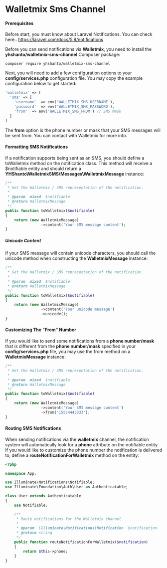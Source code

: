 # Walletmix Sms Channel

#### Prerequisites
Before start, you must know about Laravel Notifications. You can check here..
https://laravel.com/docs/5.8/notifications

Before you can send notifications via **Walletmix**, you need to install the **yhshanto/walletmix-sms-channel** Composer package:

```
composer require yhshanto/walletmix-sms-channel
```

Next, you will need to add a few configuration options to your **config/services.php** configuration file. You may copy the example configuration below to get started:

```php
'walletmix' => [
  'sms' => [
    'username'  => env('WALLETMIX_SMS_USERNAME'),
    'password'  => env('WALLETMIX_SMS_PASSWORD'),
    'from' 	=> env('WALLETMIX_SMS_FROM') // SMS Mask
  ]
]
```

The **from** option is the phone number or mask that your SMS messages will be sent from. You can contact with Walletmix for more info.


#### Formatting SMS Notifications
If a notification supports being sent as an SMS, you should define a toWalletmix method on the notification class. This method will receive a $notifiable entity and should return a  **YHShanto\WalletmixSMS\Messages\WalletmixMessage** instance:
```php
/**
 * Get the Walletmix / SMS representation of the notification.
 *
 * @param  mixed  $notifiable
 * @return WalletmixMessage
 */
public function toWalletmix($notifiable)
{
    return (new WalletmixMessage)
                ->content('Your SMS message content');
}
```
##### Unicode Content
If your SMS message will contain unicode characters, you should call the unicode method when constructing the **WalletmixMessage** instance:

```php
/**
 * Get the Walletmix / SMS representation of the notification.
 *
 * @param  mixed  $notifiable
 * @return WalletmixMessage
 */
public function toWalletmix($notifiable)
{
    return (new WalletmixMessage)
                ->content('Your unicode message')
                ->unicode();
}
```
#### Customizing The "From" Number

If you would like to send some notifications from a **phone number/mask** that is different from the **phone number/mask** specified in your **config/services.php** file, you may use the from method on a **WalletmixMessage** instance:

```php
/**
 * Get the Walletmix / SMS representation of the notification.
 *
 * @param  mixed  $notifiable
 * @return WalletmixMessage
 */
public function toWalletmix($notifiable)
{
    return (new WalletmixMessage)
                ->content('Your SMS message content')
                ->from('15554443333');
}
```

#### Routing SMS Notifications

When sending notifications via the **walletmix** channel, the notification system will automatically look for a **phone** attribute on the notifiable entity. If you would like to customize the phone number the notification is delivered to, define a **routeNotificationForWalletmix** method on the entity:

```php
<?php

namespace App;

use Illuminate\Notifications\Notifiable;
use Illuminate\Foundation\Auth\User as Authenticatable;

class User extends Authenticatable
{
    use Notifiable;

    /**
     * Route notifications for the Walletmix channel.
     *
     * @param  \Illuminate\Notifications\Notification  $notification
     * @return string
     */
    public function routeNotificationForWalletmix($notification)
    {
        return $this->phone;
    }
}
```

